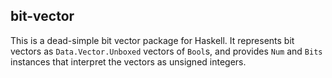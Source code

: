 ## bit-vector ##

This is a dead-simple bit vector package for Haskell. It represents
bit vectors as `Data.Vector.Unboxed` vectors of `Bool`s, and provides
`Num` and `Bits` instances that interpret the vectors as unsigned
integers.